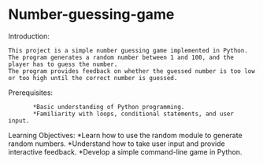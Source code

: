 # Number-guessing-game
Introduction:

    This project is a simple number guessing game implemented in Python. 
    The program generates a random number between 1 and 100, and the player has to guess the number. 
    The program provides feedback on whether the guessed number is too low or too high until the correct number is guessed.

Prerequisites:
           
           *Basic understanding of Python programming.
           *Familiarity with loops, conditional statements, and user input.


Learning Objectives:
           *Learn how to use the random module to generate random numbers.
           *Understand how to take user input and provide interactive feedback.
           *Develop a simple command-line game in Python.


